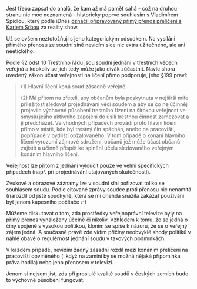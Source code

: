 <!-- dcterms:identifier = riderweblog#95 -->
<!-- dcterms:title = První reality show v České televizi -->
<!-- np9:categoryId = 2 -->
<!-- x4w:category = Lidé a jiná zvěř -->
<!-- np9:authorId = 1 -->
<!-- np9:authorEmail = michal.valasek@altairis.cz -->
<!-- dcterms:creator = Michal Altair Valášek -->
<!-- dcterms:created = 2003-10-26T15:14:20+01:00 -->
<!-- dcterms:date = 2003-10-26T15:14:20+01:00 -->

Jest třeba zapsat do analů, že kam až má paměť sahá - což na druhou stranu nic moc neznamená - historicky poprvé souhlasím s Vladimírem Špidlou, který podle iDnes [označil připravovaný přímý přenos přelíčení s Karlem Srbou](http://zpravy.idnes.cz/domaci.asp?r=domaci&c=A031024_155810_domaci_has&l=1) za reality show.

Už se ovšem neztotožňuji s jeho kategorickým odsudkem. Na vysílání přímého přenosu ze soudní síně nevidím sice nic extra užitečného, ale ani neetického.

Podle §2 odst 10 Trestního řádu jsou soudní jednání v trestních věcech veřejná a kdokoliv se jich tedy může jako divák zúčastnit. Navíc shora uvedený zákon účast veřejnosti na líčení přímo podporuje, jeho §199 praví:

> (1) Hlavní líčení koná soud zásadně veřejně.
> 
> (2) Má přitom na zřeteli, aby občanům byla poskytnuta v nejširší míře příležitost sledovat projednávání věci soudem a aby se co nejúčinněji projevilo výchovné působení trestního řízení na širokou veřejnost ve smyslu jejího aktivního zapojení do úsilí trestnou činnost zamezovat a jí předcházet. Ve vhodných případech provádí proto hlavní líčení přímo v místě, kde byl trestný čin spáchán, anebo na pracovišti, popřípadě v bydlišti obžalovaného. V tom případě o konání hlavního líčení vyrozumí zájmové sdružení, občanů jež může účast občanů zajistit a účinně přispět ke splnění účelu sledovaného veřejným konáním hlavního líčení.

Veřejnost lze přitom z jednání vyloučit pouze ve velmi specifických případech (např. při projednávání utajovaných skutečností).

Zvukové a obrazové záznamy lze v soudní síni pořizovat toliko se souhlasem soudu. Podle citované zprávy soudce proti přenosu nic nenamítá (narozdíl od jisté soudkyně, která se mi onehdá snažila zakázat používání byť jenom kapesního počítače :-)

Můžeme diskutovat o tom, zda prostředky veřejnoprávní televize byly na přímý přenos vynaloženy účelně či nikoliv. Vzhledem k tomu, že se jedná o činy spojené s vysokou politikou, kloním se spíše k názoru, že se o veřejný zájem jedná. A současně právě zde vidím přičiny neobvyklé shody politiků v náhlé obavě o regulérnost jednání soudu v takových podmínkách.

V každém případě, nevidím žádný zásadní rozdíl mezi konáním přelíčení na pracovišti obviněného (i když na zamini by se možná nějaká připomínka práva hodila) nebo jeho přenosem v televizi.

Jenom si nejsem jist, zda při proslulé kvalitě soudů v českých zemích bude to výchovné působení fungovat.